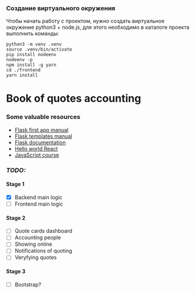 ### Создание виртуального окружения
Чтобы начать работу с проектом, нужно создать виртуальное окружение 
python3 + node.js, для этого необходимо в каталоге проекта выполнить команды:
```shell
python3 -m venv .venv
source .venv/bin/activate
pip install nodeenv 
nodeenv -p
npm install -g yarn 
cd ./frontend 
yarn install

```


# Book of quotes accounting

### Some valuable resources
* [Flask first app manual](https://www.digitalocean.com/community/tutorials/how-to-make-a-web-application-using-flask-in-python-3-ru)
* [Flask templates manual](https://habr.com/ru/post/193260/)
* [Flask documentation](https://buildmedia.readthedocs.org/media/pdf/flask-russian-docs/latest/flask-russian-docs.pdf)
* [Hello world React](https://ru.reactjs.org/docs/hello-world.html)
* [JavaScript course](https://vk.com/im?peers=149106948_236941556_c110&sel=411936072&z=video411936072_456239988%2F06f5c8dabfc7b17e6e)
### *TODO:*
#### Stage 1
- [x] Backend main logic
- [ ] Frontend main logic
#### Stage 2
- [ ] Quote cards dashboard
- [ ] Accounting people
- [ ] Showing online
- [ ] Notifications of quoting
- [ ] Veryfying quotes
#### Stage 3
- [ ] Bootstrap?
